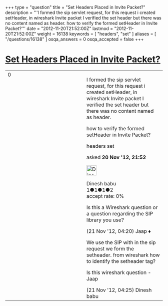 +++
type = "question"
title = "Set Headers Placed in Invite Packet?"
description = '''I formed the sip servlet request, for this request i created setHeader, in wireshark Invite packet I verified the set header but there was no content named as header.  how to verify the formed setHeader in Invite Packet?'''
date = "2012-11-20T21:52:00Z"
lastmod = "2012-11-20T21:52:00Z"
weight = 16138
keywords = [ "headers", "set" ]
aliases = [ "/questions/16138" ]
osqa_answers = 0
osqa_accepted = false
+++

<div class="headNormal">

# [Set Headers Placed in Invite Packet?](/questions/16138/set-headers-placed-in-invite-packet)

</div>

<div id="main-body">

<div id="askform">

<table id="question-table" style="width:100%;"><colgroup><col style="width: 50%" /><col style="width: 50%" /></colgroup><tbody><tr class="odd"><td style="width: 30px; vertical-align: top"><div class="vote-buttons"><div id="post-16138-score" class="post-score" title="current number of votes">0</div><div id="favorite-count" class="favorite-count"></div></div></td><td><div id="item-right"><div class="question-body"><p>I formed the sip servlet request, for this request i created setHeader, in wireshark Invite packet I verified the set header but there was no content named as header.</p><p>how to verify the formed setHeader in Invite Packet?</p></div><div id="question-tags" class="tags-container tags">headers set</div><div id="question-controls" class="post-controls"></div><div class="post-update-info-container"><div class="post-update-info post-update-info-user"><p>asked <strong>20 Nov '12, 21:52</strong></p><img src="https://secure.gravatar.com/avatar/2fe684987f884c48e0d8da71d75a8662?s=32&amp;d=identicon&amp;r=g" class="gravatar" width="32" height="32" alt="Dinesh%20babu&#39;s gravatar image" /><p>Dinesh babu<br />
<span class="score" title="1 reputation points">1</span><span title="1 badges"><span class="badge1">●</span><span class="badgecount">1</span></span><span title="1 badges"><span class="silver">●</span><span class="badgecount">1</span></span><span title="2 badges"><span class="bronze">●</span><span class="badgecount">2</span></span><br />
<span class="accept_rate" title="Rate of the user&#39;s accepted answers">accept rate:</span> <span title="Dinesh babu has no accepted answers">0%</span></p></div></div><div id="comments-container-16138" class="comments-container"><span id="16152"></span><div id="comment-16152" class="comment"><div id="post-16152-score" class="comment-score"></div><div class="comment-text"><p>Is this a Wireshark question or a question regarding the SIP library you use?</p></div><div id="comment-16152-info" class="comment-info"><span class="comment-age">(21 Nov '12, 04:20)</span> Jaap ♦</div></div><span id="16153"></span><div id="comment-16153" class="comment"><div id="post-16153-score" class="comment-score"></div><div class="comment-text"><p>We use the SIP with in the sip request we form the setheader. from wireshark how to identify the setheader tag?</p><p>Is this wireshark question - Jaap</p></div><div id="comment-16153-info" class="comment-info"><span class="comment-age">(21 Nov '12, 04:25)</span> Dinesh babu</div></div></div><div id="comment-tools-16138" class="comment-tools"></div><div class="clear"></div><div id="comment-16138-form-container" class="comment-form-container"></div><div class="clear"></div></div></td></tr></tbody></table>

</div>

</div>

